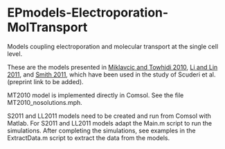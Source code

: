 # EPmodels-Electroporation-MolTransport
Models coupling electroporation and molecular transport at the single cell level. 

These are the models presented in [Miklavcic and Towhidi 2010](https://doi.org/10.2478/v10019-010-0002-3), [Li and Lin 2011](https://doi.org/10.1016/j.bioelechem.2011.04.006), and [Smith 2011](https://dspace.mit.edu/handle/1721.1/63085), which have been used in the study of Scuderi et al. (preprint link to be added). 

MT2010 model is implemented directly in Comsol. See the file MT2010_nosolutions.mph. 

S2011 and LL2011  models need to be created and run from Comsol with Matlab. 
For S2011 and LL2011 models adapt the Main.m script to run the simulations. 
After completing the simulations, see examples in the ExtractData.m script to extract the data from the models. 
